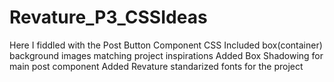 # Revature_P3_CSSIdeas
Here I fiddled with the Post Button Component CSS
Included box(container) background images matching project inspirations
Added Box Shadowing for main post component
Added Revature standarized fonts for the project 
